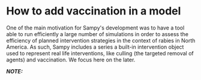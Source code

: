 # How to add vaccination in a model

One of the main motivation for Sampy's development was to have a tool able to run efficiently a large number of simulations in order to assess the efficiency of planned intervention strategies in the context of rabies in North America. As such, Sampy includes a series a built-in intervention object used to represent real life interventions, like culling (the targeted removal of agents) and vaccination. We focus here on the later.

**_NOTE:_** 
